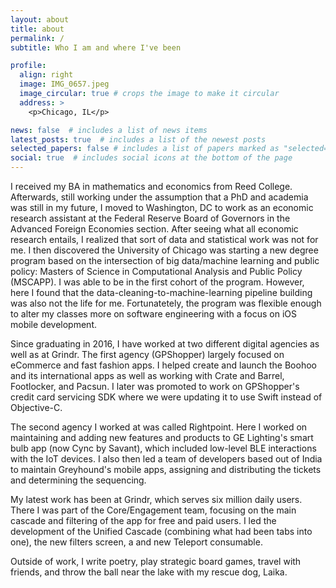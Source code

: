 ```yaml
---
layout: about
title: about
permalink: /
subtitle: Who I am and where I've been

profile:
  align: right
  image: IMG_0657.jpeg
  image_circular: true # crops the image to make it circular
  address: >
    <p>Chicago, IL</p>

news: false  # includes a list of news items
latest_posts: true  # includes a list of the newest posts
selected_papers: false # includes a list of papers marked as "selected={true}"
social: true  # includes social icons at the bottom of the page
---
```


I received my BA in mathematics and economics from Reed College. Afterwards, still working under the assumption that a PhD and academia was still in my future, I moved to Washington, DC to work as an economic research assistant at the Federal Reserve Board of Governors in the Advanced Foreign Economies section. After seeing what all economic research entails, I realized that sort of data and statistical work was not for me. I then discovered the University of Chicago was starting a new degree program based on the intersection of big data/machine learning and public policy: Masters of Science in Computational Analysis and Public Policy (MSCAPP). I was able to be in the first cohort of the program. However, here I found that the data-cleaning-to-machine-learning pipeline building was also not the life for me. Fortunatetely, the program was flexible enough to alter my classes more on software engineering with a focus on iOS mobile development.

Since graduating in 2016, I have worked at two different digital agencies as well as at Grindr. The first agency (GPShopper) largely focused on eCommerce and fast fashion apps. I helped create and launch the Boohoo and its international apps as well as working with Crate and Barrel, Footlocker, and Pacsun. I later was promoted to work on GPShopper's credit card servicing SDK where we were updating it to use Swift instead of Objective-C. 

The second agency I worked at was called Rightpoint. Here I worked on maintaining and adding new features and products to GE Lighting's smart bulb app (now Cync by Savant), which included low-level BLE interactions with the IoT devices. I also then led a team of developers based out of India to maintain Greyhound's mobile apps, assigning and distributing the tickets and determining the sequencing.

My latest work has been at Grindr, which serves six million daily users. There I was part of the Core/Engagement team, focusing on the main cascade and filtering of the app for free and paid users. I led the development of the Unified Cascade (combining what had been tabs into one), the new filters screen, a and new Teleport consumable. 

Outside of work, I write poetry, play strategic board games, travel with friends, and throw the ball near the lake with my rescue dog, Laika.
